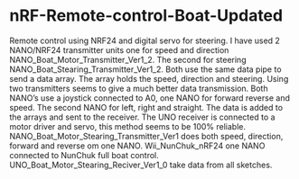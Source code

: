 # nRF-Remote-control-Boat-Updated
Remote control using NRF24 and digital servo for steering. I have used 2 NANO/NRF24 transmitter units one for speed and direction NANO_Boat_Motor_Transmitter_Ver1_2. The second for steering NANO_Boat_Stearing_Transmitter_Ver1_2. Both use the same data pipe to send a data array. The array holds the speed, direction and steering. Using two transmitters seems to give a much better data transmission. Both NANO’s use a joystick connected to A0, one  NANO for forward reverse and speed. The second NANO for left, right and straight. The data is added to the arrays and sent to the receiver. The UNO receiver is connected to a motor driver and servo, this method seems to be 100% reliable. NANO_Boat_Motor_Stearing_Transmitter_Ver1 does both speed, direction, forward and reverse om one NANO. Wii_NunChuk_nRF24 one NANO connected to NunChuk full boat control. UNO_Boat_Motor_Stearing_Reciver_Ver1_0 take data from all sketches.
